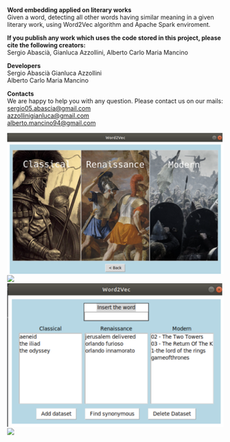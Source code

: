 **Word embedding applied on literary works** <br/> 
Given a word, detecting all other words having similar meaning in a given literary work, using Word2Vec algorithm and Apache Spark enviroment. 

**If you publish any work which uses the code stored in this project, please cite the following creators:** <br/>
Sergio Abascià, Gianluca Azzollini, Alberto Carlo  Maria Mancino

**Developers** <br/>
Sergio Abascià
Gianluca Azzollini  
Alberto Carlo Maria Mancino

**Contacts** <br/>
We are happy to help you with any question. Please contact us on our mails: <br/>
sergio05.abascia@gmail.com <br/>
azzollinigianluca@gmail.com <br/>
alberto.mancino94@gmail.com <br/>

![alt text](https://github.com/azzollinigianluca95/Word-Embedding-applied-on-literary-works/blob/master/screenshot1.png) <br/> <img src="image" width="40%">
![alt text](https://github.com/azzollinigianluca95/Word-Embedding-applied-on-literary-works/blob/master/screenshot2.png) <br/> <img src="image" width="40%">
